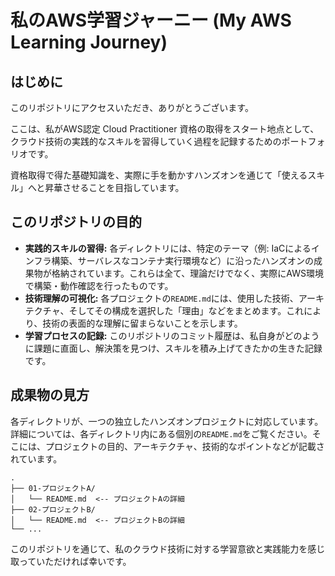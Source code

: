 # 私のAWS学習ジャーニー (My AWS Learning Journey)

## はじめに

このリポジトリにアクセスいただき、ありがとうございます。

ここは、私がAWS認定 Cloud Practitioner 資格の取得をスタート地点として、クラウド技術の実践的なスキルを習得していく過程を記録するためのポートフォリオです。

資格取得で得た基礎知識を、実際に手を動かすハンズオンを通じて「使えるスキル」へと昇華させることを目指しています。

## このリポジトリの目的

- **実践的スキルの習得:** 各ディレクトリには、特定のテーマ（例: IaCによるインフラ構築、サーバレスなコンテナ実行環境など）に沿ったハンズオンの成果物が格納されています。これらは全て、理論だけでなく、実際にAWS環境で構築・動作確認を行ったものです。
- **技術理解の可視化:** 各プロジェクトの`README.md`には、使用した技術、アーキテクチャ、そしてその構成を選択した「理由」などをまとめます。これにより、技術の表面的な理解に留まらないことを示します。
- **学習プロセスの記録:** このリポジトリのコミット履歴は、私自身がどのように課題に直面し、解決策を見つけ、スキルを積み上げてきたかの生きた記録です。

## 成果物の見方

各ディレクトリが、一つの独立したハンズオンプロジェクトに対応しています。
詳細については、各ディレクトリ内にある個別の`README.md`をご覧ください。そこには、プロジェクトの目的、アーキテクチャ、技術的なポイントなどが記載されています。

```text
.
├── 01-プロジェクトA/
│   └── README.md  <-- プロジェクトAの詳細
├── 02-プロジェクトB/
│   └── README.md  <-- プロジェクトBの詳細
└── ...
```

このリポジトリを通じて、私のクラウド技術に対する学習意欲と実践能力を感じ取っていただければ幸いです。
